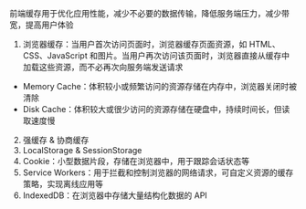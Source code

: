 前端缓存用于优化应用性能，减少不必要的数据传输，降低服务端压力，减少带宽，提高用户体验

1. 浏览器缓存：当用户首次访问页面时，浏览器缓存页面资源，如 HTML、CSS、JavaScript 和图片。当用户再次访问该页面时，浏览器直接从缓存中加载这些资源，而不必再次向服务端发送请求

- Memory Cache：体积较小或频繁访问的资源存储在内存中，浏览器关闭时被清除
- Disk Cache：体积较大或很少访问的资源存储在硬盘中，持续时间长，但读取速度慢

2. 强缓存 & 协商缓存
3. LocalStorage & SessionStorage
4. Cookie：小型数据片段，存储在浏览器中，用于跟踪会话状态等
5. Service Workers：用于拦截和控制浏览器的网络请求，可自定义资源的缓存策略，实现离线应用等
6. IndexedDB：在浏览器中存储大量结构化数据的 API


